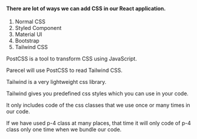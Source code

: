 #### There are lot of ways we can add CSS in our React application.

1. Normal CSS
2. Styled Component
3. Material UI
4. Bootstrap
5. Tailwind CSS


PostCSS is a tool to transform CSS using JavaScript.

Parecel will use PostCSS to read Tailwind CSS.

Tailwind is a very lightweight css library.

Tailwind gives you predefined css styles which you can use in your code.


It only includes code of the css classes that we use once or many times in our code.

If we have used p-4 class at many places, that time it will only code of p-4 class only one time when we bundle our code.